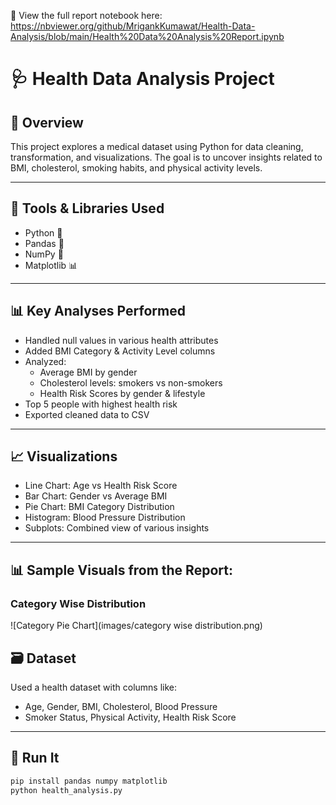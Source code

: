 🔗 View the full report notebook here: https://nbviewer.org/github/MrigankKumawat/Health-Data-Analysis/blob/main/Health%20Data%20Analysis%20Report.ipynb

# 🩺 Health Data Analysis Project

## 📌 Overview
This project explores a medical dataset using Python for data cleaning, transformation, and visualizations. The goal is to uncover insights related to BMI, cholesterol, smoking habits, and physical activity levels.

---

## 🧰 Tools & Libraries Used
- Python 🐍
- Pandas 🐼
- NumPy 🔢
- Matplotlib 📊

---

## 📊 Key Analyses Performed
- Handled null values in various health attributes
- Added BMI Category & Activity Level columns
- Analyzed:
  - Average BMI by gender
  - Cholesterol levels: smokers vs non-smokers
  - Health Risk Scores by gender & lifestyle
- Top 5 people with highest health risk
- Exported cleaned data to CSV

---

## 📈 Visualizations
- Line Chart: Age vs Health Risk Score
- Bar Chart: Gender vs Average BMI
- Pie Chart: BMI Category Distribution
- Histogram: Blood Pressure Distribution
- Subplots: Combined view of various insights

---

## 📊 Sample Visuals from the Report:
### Category Wise Distribution
![Category Pie Chart](images/category wise distribution.png)

## 🗃️ Dataset
Used a health dataset with columns like:
- Age, Gender, BMI, Cholesterol, Blood Pressure
- Smoker Status, Physical Activity, Health Risk Score

---

## 🚀 Run It
```bash
pip install pandas numpy matplotlib
python health_analysis.py
